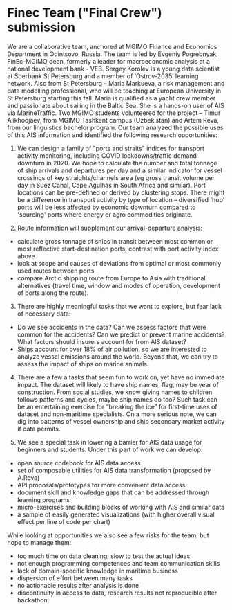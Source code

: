 Finec Team ("Final Crew") submission 
====================================

We are a collaborative team, anchored at MGIMO Finance and Economics Department in Odintsovo, Russia. The team is led by Evgeniy Pogrebnyak, FinEc-MGIMO dean, formerly a leader for macroeconomic analysis at a national development bank - VEB. Sergey Korolev is a young data scientist at Sberbank St Petersburg and a member of ‘Ostrov-2035’ learning network. Also from St Petersburg – Maria Markueva, a risk management and data modelling professional, who will be teaching at European University in St Petersburg starting this fall. Maria is qualified as a yacht crew member and passionate about sailing in the Baltic Sea. She is a hands-on user of AIS via MarineTraffic.
Two MGIMO students volunteered for the project – Timur Alikhodjaev, from MGIMO Tashkent campus (Uzbekistan) and Artem Reva, from our linguistics bachelor program.
Our team analyzed the possible uses of this AIS information and identified the following research opportunities:

1. We can design a family of "ports and straits" indices for transport activity monitoring, including COVID lockdowns/traffic demand downturn in 2020.
We hope to calculate the number and total tonnage of ship arrivals and departures per day and a similar indicator for vessel crossings of key straights/channels area (eg gross transit volume per day in Suez Canal, Cape Agulhas in South Africa and similar). Port locations can be pre-defined or derived by clustering stops.
There might be a difference in transport activity by type of location – diversified 'hub' ports will be less affected by economic downturn compared to 'sourcing' ports where energy or agro commodities originate.

2. Route information will supplement our arrival-departure analysis:
- calculate gross tonnage of ships in transit between most common or most reflective start-destination ports, contrast with port activity index above
- look at scope and causes of deviations from optimal or most commonly used routes between ports
- compare Arctic shipping route from Europe to Asia with traditional alternatives (travel time, window and modes of operation, development of ports along the route).

3. There are highly meaningful tasks that we want to explore, but fear lack of necessary data:
- Do we see accidents in the data? Can we assess factors that were common for the accidents? Can we predict or prevent marine accidents? What factors should insurers account for from AIS dataset?
- Ships account for over 18% of air pollution, so we are interested to analyze vessel emissions around the world. Beyond that, we can try to assess the impact of ships on marine animals.

4. There are a few a tasks that seem fun to work on, yet have no immediate impact. The dataset will likely to have ship names, flag, may be year of construction. From social studies, we know giving names to children follows patterns and cycles, maybe ship names do too? Such task can be an entertaining exercise for “breaking the ice” for first-time uses of dataset and non-maritime specialists. On a more serious note, we can dig into patterns of vessel ownership and ship secondary market activity if data permits.

5. We see a special task in lowering a barrier for AIS data usage for beginners and students. Under this part of work we can develop:

- open source codebook for AIS data access
- set of composable utilities for AIS data transformation (proposed by A.Reva)
- API proposals/prototypes for more convenient data access
- document skill and knowledge gaps that can be addressed through learning programs
- micro-exercises and building blocks of working with AIS and similar data
- a sample of easily generated visualizations (with higher overall visual effect per line of code per chart)

While looking at opportunities we also see a few risks for the team, but hope to manage them:

- too much time on data cleaning, slow to test the actual ideas
- not enough programming competences and team communication skills
- lack of domain-specific knowledge in maritime business 
- dispersion of effort between many tasks
- no actionable results after analysis is done
- discontinuity in access to data, research results not reproducible after hackathon.
